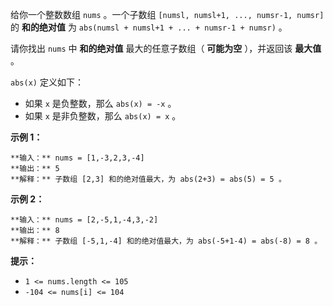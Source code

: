 给你一个整数数组 `nums` 。一个子数组 `[numsl, numsl+1, ..., numsr-1, numsr]` 的 **和的绝对值** 为
`abs(numsl + numsl+1 + ... + numsr-1 + numsr)` 。

请你找出 `nums` 中 **和的绝对值** 最大的任意子数组（ **可能为空** ），并返回该 **最大值** 。

`abs(x)` 定义如下：

  * 如果 `x` 是负整数，那么 `abs(x) = -x` 。
  * 如果 `x` 是非负整数，那么 `abs(x) = x` 。

**示例 1：**

    
    
    **输入：** nums = [1,-3,2,3,-4]
    **输出：** 5
    **解释：** 子数组 [2,3] 和的绝对值最大，为 abs(2+3) = abs(5) = 5 。
    

**示例 2：**

    
    
    **输入：** nums = [2,-5,1,-4,3,-2]
    **输出：** 8
    **解释：** 子数组 [-5,1,-4] 和的绝对值最大，为 abs(-5+1-4) = abs(-8) = 8 。
    

**提示：**

  * `1 <= nums.length <= 105`
  * `-104 <= nums[i] <= 104`

